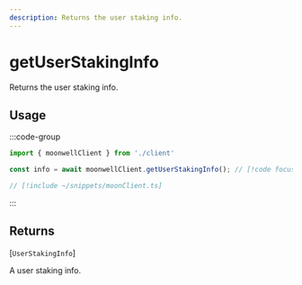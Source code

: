 ```yaml
---
description: Returns the user staking info.
---
```


# getUserStakingInfo

Returns the user staking info.

## Usage

:::code-group

```ts twoslash [example.ts]
import { moonwellClient } from './client'

const info = await moonwellClient.getUserStakingInfo(); // [!code focus]
```

```ts twoslash [client.ts] filename="client.ts"
// [!include ~/snippets/moonClient.ts]
```

:::

## Returns

[`UserStakingInfo`]<!-- /docs/glossary/types#user-staking-info -->

A user staking info.

<!-- ## Parameters

### includeLiquidStakingRewards

- **Type:** `boolean`

Whether to include liquid staking rewards in the response.

```ts twoslash
// [!include ~/snippets/moonClient.ts]
// ---cut---
const markets = await moonwellClient.getMarkets({
  includeLiquidStakingRewards: true // [!code focus]
})
``` -->